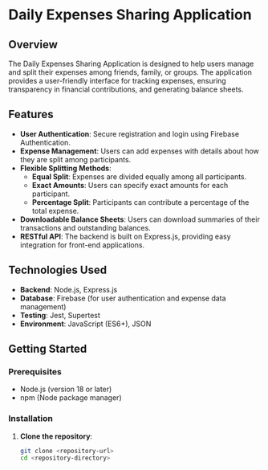 # Daily Expenses Sharing Application

## Overview

The Daily Expenses Sharing Application is designed to help users manage and split their expenses among friends, family, or groups. The application provides a user-friendly interface for tracking expenses, ensuring transparency in financial contributions, and generating balance sheets.

## Features

- **User Authentication**: Secure registration and login using Firebase Authentication.
- **Expense Management**: Users can add expenses with details about how they are split among participants.
- **Flexible Splitting Methods**:
  - **Equal Split**: Expenses are divided equally among all participants.
  - **Exact Amounts**: Users can specify exact amounts for each participant.
  - **Percentage Split**: Participants can contribute a percentage of the total expense.
- **Downloadable Balance Sheets**: Users can download summaries of their transactions and outstanding balances.
- **RESTful API**: The backend is built on Express.js, providing easy integration for front-end applications.

## Technologies Used

- **Backend**: Node.js, Express.js
- **Database**: Firebase (for user authentication and expense data management)
- **Testing**: Jest, Supertest
- **Environment**: JavaScript (ES6+), JSON

## Getting Started

### Prerequisites

- Node.js (version 18 or later)
- npm (Node package manager)

### Installation

1. **Clone the repository**:
   ```bash
   git clone <repository-url>
   cd <repository-directory>
